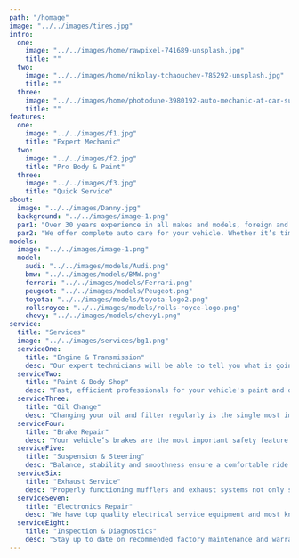 ```yaml
---
path: "/homage"
image: "../../images/tires.jpg"
intro:
  one:
    image: "../../images/home/rawpixel-741689-unsplash.jpg"
    title: ""
  two:
    image: "../../images/home/nikolay-tchaouchev-785292-unsplash.jpg"
    title: ""
  three:
    image: "../../images/home/photodune-3980192-auto-mechanic-at-car-suspension-repair-work-m-1024x681.jpg"
    title: ""
features:
  one:
    image: "../../images/f1.jpg"
    title: "Expert Mechanic"
  two:
    image: "../../images/f2.jpg"
    title: "Pro Body & Paint"
  three:
    image: "../../images/f3.jpg"
    title: "Quick Service"
about:
  image: "../../images/Danny.jpg"
  background: "../../images/image-1.png"
  par1: "Over 30 years experience in all makes and models, foreign and Domestic. We adjust our services to meet the needs of our customers"
  par2: "We offer complete auto care for your vehicle. Whether it’s time for your next factory recommended maintenance visit, a routine oil change, new tires, or repair services on your brakes, muffler and exhaust, suspension, air conditioner, or any other mechanical or electrical component of your car, Century Custom Coach is in your neighborhood and ready to serve you."
models:
  image: "../../images/image-1.png"
  model:
    audi: "../../images/models/Audi.png"
    bmw: "../../images/models/BMW.png"
    ferrari: "../../images/models/Ferrari.png"
    peugeot: "../../images/models/Peugeot.png"
    toyota: "../../images/models/toyota-logo2.png"
    rollsroyce: "../../images/models/rolls-royce-logo.png"
    chevy: "../../images/models/chevy1.png"
service:
  title: "Services"
  image: "../../images/services/bg1.png"
  serviceOne:
    title: "Engine & Transmission"
    desc: "Our expert technicians will be able to tell you what is going on under the hood."
  serviceTwo:
    title: "Paint & Body Shop"
    desc: "Fast, efficient professionals for your vehicle's paint and dent repair needs."
  serviceThree:
    title: "Oil Change"
    desc: "Changing your oil and filter regularly is the single most important auto service."
  serviceFour:
    title: "Brake Repair"
    desc: "Your vehicle’s brakes are the most important safety feature of your vehicle."
  serviceFive:
    title: "Suspension & Steering"
    desc: "Balance, stability and smoothness ensure a comfortable ride for you and your passengers."
  serviceSix:
    title: "Exhaust Service"
    desc: "Properly functioning mufflers and exhaust systems not only sound better, they are better for your car."
  serviceSeven:
    title: "Electronics Repair"
    desc: "We have top quality electrical service equipment and most knowledgeable mechanics around."
  serviceEight:
    title: "Inspection & Diagnostics"
    desc: "Stay up to date on recommended factory maintenance and warranty schedule."
---
```

